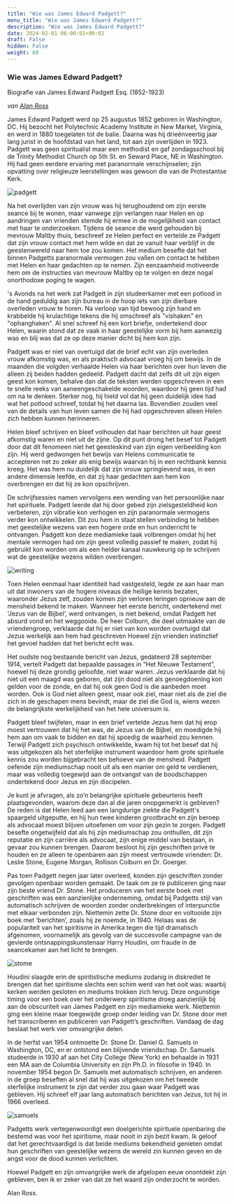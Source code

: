 ```yaml
---
title: "Wie was James Edward Padgett?"
menu_title: "Wie was James Edward Padgett?"
description: "Wie was James Edward Padgett?"
date: 2024-02-01 06:00:01+00:02
draft: False
hidden: False
weight: 60
---
```

### Wie was James Edward Padgett?

Biografie van James Edward Padgett Esq. (1852-1923)

*van [Alan Ross](http://www.jamesepadgett.com/biography-of-james-e-padgett.html#)*

James Edward Padgett werd op 25 augustus 1852 geboren in Washington, DC. Hij bezocht het Polytechnic Academy Institute in New Market, Virginia, en werd in 1880 toegelaten tot de balie. Daarna was hij drieënveertig jaar lang jurist in de hoofdstad van het land, tot aan zijn overlijden in 1923. Padgett was geen spiritualist maar een methodist en gaf zondagsschool bij de Trinity Methodist Church op 5th St. en Seward Place, NE in Washington. Hij had geen eerdere ervaring met paranormale verschijnselen; zijn opvatting over religieuze leerstellingen was gewoon die van de Protestantse Kerk.

![padgett](/portraits/nl-james-e-padgett.jpg)

Na het overlijden van zijn vrouw was hij terughoudend om zijn eerste seance bij te wonen, maar vanwege zijn verlangen naar Helen en op aandringen van vrienden stemde hij ermee in de mogelijkheid van contact met haar te onderzoeken. Tijdens de seance die werd gehouden bij mevrouw Maltby thuis, beschreef ze Helen perfect en vertelde ze Padgett dat zijn vrouw contact met hem wilde en dat ze vanuit haar verblijf in de geestenwereld naar hem toe zou komen. Het medium besefte dat het binnen Padgetts paranormale vermogen zou vallen om contact te hebben met Helen en haar gedachten op te nemen. Zijn eenzaamheid motiveerde hem om de instructies van mevrouw Maltby op te volgen en deze nogal onorthodoxe poging te wagen.

's Avonds na het werk zat Padgett in zijn studeerkamer met een potlood in de hand geduldig aan zijn bureau in de hoop iets van zijn dierbare overleden vrouw te horen. Na verloop van tijd bewoog zijn hand en krabbelde hij krulachtige tekens die hij omschreef als "vishaken" en "ophanghaken". Al snel schreef hij een kort briefje, ondertekend door Helen, waarin stond dat ze vaak in haar geestelijke vorm bij hem aanwezig was en blij was dat ze op deze manier dicht bij hem kon zijn.

Padgett was er niet van overtuigd dat de brief echt van zijn overleden vrouw afkomstig was, en als praktisch advocaat vroeg hij om bewijs. In de maanden die volgden verhaalde Helen via haar berichten over hun leven die alleen zij beiden hadden gedeeld. Padgett dacht dat zelfs dit uit zijn eigen geest kon komen, behalve dan dat de teksten werden opgeschreven in een te snelle reeks van aaneengeschakelde woorden, waardoor hij geen tijd had om na te denken. Sterker nog, hij hield vol dat hij geen duidelijk idee had wat het potlood schreef, totdat hij het daarna las. Bovendien zouden veel van de details van hun leven samen die hij had opgeschreven alleen Helen zich hebben kunnen herinneren.

Helen bleef schrijven en bleef volhouden dat haar berichten uit haar geest afkomstig waren en niet uit de zijne. Op dit punt drong het besef tot Padgett door dat dit fenomeen niet het geesteskind van zijn eigen verbeelding kon zijn. Hij werd gedwongen het bewijs van Helens communicatie te accepteren net zo zeker als enig bewijs waarvan hij in een rechtbank kennis kreeg. Het was hem nu duidelijk dat zijn vrouw springlevend was, in een andere dimensie leefde, en dat zij haar gedachten aan hem kon overbrengen en dat hij ze kon opschrijven.

De schrijfsessies namen vervolgens een wending van het persoonlijke naar het spirituele. Padgett leerde dat hij door gebed zijn zielsgesteldheid kon verbeteren, zijn vibratie kon verhogen en zijn paranormale vermogens verder kon ontwikkelen. Dit zou hem in staat stellen verbinding te hebben met geestelijke wezens van een hogere orde en hun onderricht te ontvangen. Padgett kon deze mediamieke taak volbrengen omdat hij het mentale vermogen had om zijn geest volledig passief te maken, zodat hij gebruikt kon worden om als een helder kanaal nauwkeurig op te schrijven wat de geestelijke wezens wilden overbrengen.

![writing](/portraits/nl-padgett-writing.jpg)

Toen Helen eenmaal haar identiteit had vastgesteld, legde ze aan haar man uit dat inwoners van de hogere niveaus die heilige kennis bezaten, waaronder Jezus zelf, zouden komen zijn verloren leringen opnieuw aan de mensheid bekend te maken. Wanneer het eerste bericht, ondertekend met 'Jezus van de Bijbel', werd ontvangen, is niet bekend, omdat Padgett het absurd vond en het weggooide. De heer Colburn, die deel uitmaakte van de vriendengroep, verklaarde dat hij er niet van kon worden overtuigd dat Jezus werkelijk aan hem had geschreven Hoewel zijn vrienden instinctief het gevoel hadden dat het bericht echt was.

Het oudste nog bestaande bericht van Jezus, gedateerd 28 september 1914, vertelt Padgett dat bepaalde passages in “Het Nieuwe Testament”, hoewel hij deze grondig geloofde, niet waar waren. Jezus verklaarde dat hij niet uit een maagd was geboren, dat zijn dood niet als genoegdoening kon gelden voor de zonde, en dat hij ook geen God is die aanbeden moet worden. Ook is God niet alleen geest, maar ook ziel, maar niet als de ziel die zich in de geschapen mens bevindt, maar de ziel die God is, wiens wezen de belangrijkste werkelijkheid van het hele universum is.

Padgett bleef twijfelen, maar in een brief vertelde Jezus hem dat hij erop moest vertrouwen dat hij het was, de Jezus van de Bijbel, en moedigde hij hem aan om vaak te bidden en dat hij spoedig de waarheid zou kennen. Terwijl Padgett zich psychisch ontwikkelde, kwam hij tot het besef dat hij was uitgekozen als het sterfelijke instrument waardoor hem grote spirituele kennis zou worden bijgebracht ten behoeve van de mensheid. Padgett oefende zijn mediumschap nooit uit als een manier om geld te verdienen, maar was volledig toegewijd aan de ontvangst van de boodschappen ondertekend door Jezus en zijn discipelen.

Je kunt je afvragen, als zo’n belangrijke spirituele gebeurtenis heeft plaatsgevonden, waarom deze dan al die jaren onopgemerkt is gebleven? De reden is dat Helen leed aan een langdurige ziekte die Padgett's spaargeld uitgeputte, en hij hun twee kinderen grootbracht en zijn beroep als advocaat moest blijven uitoefenen om voor zijn gezin te zorgen. Padgett besefte ongetwijfeld dat als hij zijn mediumschap zou onthullen, dit zijn reputatie en zijn carrière als advocaat, zijn enige middel van bestaan, in gevaar zou kunnen brengen. Daarom besloot hij zijn geschriften privé te houden en ze alleen te openbaren aan zijn meest vertrouwde vrienden: Dr. Leslie Stone, Eugene Morgan, Rollison Colburn en Dr. Goerger.

Pas toen Padgett negen jaar later overleed, konden zijn geschriften zonder gevolgen openbaar worden gemaakt. De taak om ze te publiceren ging naar zijn beste vriend Dr. Stone. Het produceren van het eerste boek met geschriften was een aanzienlijke onderneming, omdat bij Padgetts stijl van automatisch schrijven de woorden zonder onderbrekingen of interpunctie met elkaar verbonden zijn. Niettemin zette Dr. Stone door en voltooide zijn boek met ‘berichten’, zoals hij ze noemde, in 1940. Helaas was de populariteit van het spiritisme in Amerika tegen die tijd dramatisch afgenomen, voornamelijk als gevolg van de succesvolle campagne van de gevierde ontsnappingskunstenaar Harry Houdini, om fraude in de seancekamer aan het licht te brengen.

![stome](/portraits/nl-leslie-r-stone.jpg)

Houdini slaagde erin de spiritistische mediums zodanig in diskrediet te brengen dat het spiritisme slechts een schim werd van het ooit was: waarbij kerken werden gesloten en mediums trokken zich terug. Deze ongunstige timing voor een boek over het onderwerp spiritisme droeg aanzienlijk bij aan de obscuriteit van James Padgett en zijn mediamieke werk. Niettemin ging een kleine maar toegewijde groep onder leiding van Dr. Stone door met het transcriberen en publiceren van Padgett’s geschriften. Vandaag de dag beslaat het werk vier omvangrijke delen.

In de herfst van 1954 ontmoette Dr. Stone Dr. Daniel G. Samuels in Washington, DC, en er ontstond een blijvende vriendschap. Dr. Samuels studeerde in 1930 af aan het City College (New York) en behaalde in 1931 een MA aan de Columbia University en zijn Ph.D. in filosofie in 1940. In november 1954 begon Dr. Samuels met automatisch schrijven, en anderen in de groep beseften al snel dat hij was uitgekozen om het tweede sterfelijke instrument te zijn dat verder zou gaan waar Padgett was gebleven. Hij schreef elf jaar lang automatisch berichten van Jezus, tot hij in 1966 overleed.

![samuels](/portraits/nl-daniel-g-samuels.jpg)

Padgetts werk vertegenwoordigt een doelgerichte spirituele openbaring die bestemd was voor het spiritisme, maar nooit in zijn bezit kwam. Ik geloof dat het gerechtvaardigd is dat beide mediums bekendheid genieten omdat hun geschriften van geestelijke wezens de wereld zin kunnen geven en de angst voor de dood kunnen verlichten.

Hoewel Padgett en zijn omvangrijke werk de afgelopen eeuw onontdekt zijn gebleven, ben ik er zeker van dat ze het waard zijn onderzocht te worden.

Alan Ross.
